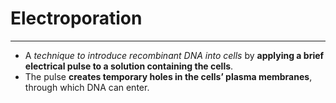 # Electroporation
---
- A *technique to introduce recombinant DNA into cells* by **applying a brief electrical pulse to a solution containing the cells**. 
- The pulse **creates temporary holes in the cells’ plasma membranes**, through which DNA can enter.
